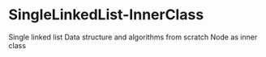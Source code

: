 # SingleLinkedList-InnerClass
Single linked list Data structure and algorithms from scratch Node as inner class
